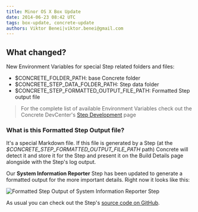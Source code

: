 ```yaml
---
title: Minor OS X Box Update
date: 2014-06-23 08:42 UTC
tags: box-update, concrete-update
authors: Viktor Benei|viktor.benei@gmail.com
---
```


## What changed?

New Environment Variables for special Step related folders and files:

- $CONCRETE_FOLDER_PATH: base Concrete folder
- $CONCRETE_STEP_DATA_FOLDER_PATH: Step data folder
- $CONCRETE_STEP_FORMATTED_OUTPUT_FILE_PATH: Formatted Step output file

> For the complete list of available Environment Variables check out the Concrete DevCenter's [Step Development](http://devcenter.concretebuilder.io/step-dev.html) page


### What is this Formatted Step Output file?

It's a special Markdown file. If this file is generated by a Step (at the *$CONCRETE_STEP_FORMATTED_OUTPUT_FILE_PATH* path) Concrete will detect it and store it for the Step and present it on the Build Details page alongside with the Step's log output.

Our **System Information Reporter** Step has been updated to generate a formatted output for the more important details. Right now it looks like this:

![Formatted Step Output of System Information Reporter Step](formatted-step-output-example-1.png)

As usual you can check out the Step's [source code on GitHub](https://github.com/concretebuilder/steps-system-info-reporter).